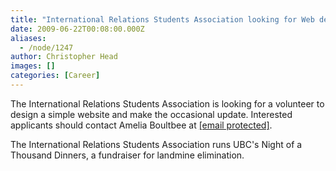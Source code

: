 ```yaml
---
title: "International Relations Students Association looking for Web designer/developer"
date: 2009-06-22T00:08:00.000Z
aliases:
  - /node/1247
author: Christopher Head
images: []
categories: [Career]
---
```


The International Relations Students Association is looking for a volunteer to design a simple website and make the occasional update. Interested applicants should contact Amelia Boultbee at [\[email protected\]](/cdn-cgi/l/email-protection#87e6eae2ebeee6e5e8f2ebf3e5e2e2c7e0eae6eeeba9e4e8ea).

The International Relations Students Association runs UBC's Night of a Thousand Dinners, a fundraiser for landmine elimination.
